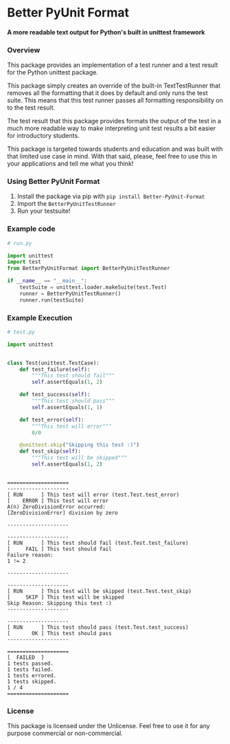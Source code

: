 # Better PyUnit Format
#### A more readable text output for Python's built in unittest framework


### Overview

This package provides an implementation of a test runner and a test result for the Python unittest package.

This package simply creates an override of the built-in TextTestRunner that removes all the formatting that
it does by default and only runs the test suite. This means that this test runner passes all formatting
responsibility on to the test result. 

The test result that this package provides formats the output of the test in a much more readable way to make
interpreting unit test results a bit easier for introductory students.

This package is targeted towards students and education and was built with that limited use case in mind. 
With that said, please, feel free to use this in your applications and tell me what you think!

### Using Better PyUnit Format

1. Install the package via pip with `pip install Better-PyUnit-Format`
2. Import the `BetterPyUnitTestRunner`
3. Run your testsuite!


### Example code

```python
# run.py

import unittest
import test
from BetterPyUnitFormat import BetterPyUnitTestRunner

if __name__ == "__main__":
    testSuite = unittest.loader.makeSuite(test.Test)
    runner = BetterPyUnitTestRunner()
    runner.run(testSuite)

```

### Example Execution

```python
# test.py

import unittest


class Test(unittest.TestCase):
    def test_failure(self):
        """This test should fail"""
        self.assertEquals(1, 2)

    def test_success(self):
        """This test should pass"""
        self.assertEquals(1, 1)

    def test_error(self):
        """This test will error"""
        0/0

    @unittest.skip("Skipping this test :)")
    def test_skip(self):
        """This test will be skipped"""
        self.assertEquals(1, 2)
```
```text

====================
--------------------
[ RUN      ] This test will error (test.Test.test_error)
[    ERROR ] This test will error
A(n) ZeroDivisionError occurred:
[ZeroDivisionError] division by zero

-------------------- 

--------------------
[ RUN      ] This test should fail (test.Test.test_failure)
[     FAIL ] This test should fail
Failure reason:
1 != 2

-------------------- 

--------------------
[ RUN      ] This test will be skipped (test.Test.test_skip)
[     SKIP ] This test will be skipped
Skip Reason: Skipping this test :)
-------------------- 

--------------------
[ RUN      ] This test should pass (test.Test.test_success)
[       OK ] This test should pass
-------------------- 

====================
[  FAILED  ] 
1 tests passed.
1 tests failed.
1 tests errored.
1 tests skipped.
1 / 4
====================

```

### License
This package is licensed under the Unlicense. Feel free to use it for any purpose commercial or non-commercial.  